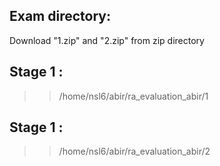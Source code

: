 
## Exam directory:

Download "1.zip" and "2.zip"  from zip directory

## Stage 1 :
>> /home/nsl6/abir/ra_evaluation_abir/1

## Stage 1 :
>> /home/nsl6/abir/ra_evaluation_abir/2

